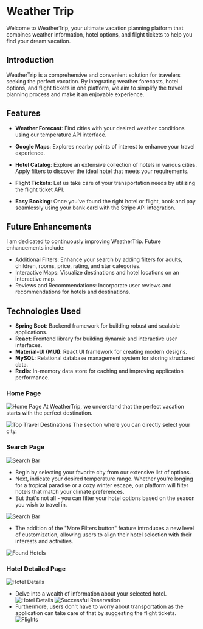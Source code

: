 # Weather Trip

Welcome to WeatherTrip, your ultimate vacation planning platform that combines weather information,
hotel options, and flight tickets to help you find your dream vacation.

## Introduction

WeatherTrip is a comprehensive and convenient solution for travelers seeking the perfect vacation.
By integrating weather forecasts, hotel options, and flight tickets in one platform, we aim to simplify the travel planning process
and make it an enjoyable experience.

## Features

- **Weather Forecast**: Find cities with your desired weather conditions using our temperature API interface.

- **Google Maps**: Explores nearby points of interest to enhance your travel experience.

- **Hotel Catalog**: Explore an extensive collection of hotels in various cities. Apply filters to discover the ideal hotel that meets your requirements.

- **Flight Tickets**: Let us take care of your transportation needs by utilizing the flight ticket API.

- **Easy Booking**: Once you've found the right hotel or flight, book and pay seamlessly using your bank card with the Stripe API integration.

## Future Enhancements

I am dedicated to continuously improving WeatherTrip. Future enhancements include:

- Additional Filters: Enhance your search by adding filters for adults, children, rooms, price, rating, and star categories.
- Interactive Maps: Visualize destinations and hotel locations on an interactive map.
- Reviews and Recommendations: Incorporate user reviews and recommendations for hotels and destinations.

## Technologies Used

- **Spring Boot**: Backend framework for building robust and scalable applications.
- **React**: Frontend library for building dynamic and interactive user interfaces.
- **Material-UI (MUI)**: React UI framework for creating modern designs.
- **MySQL**: Relational database management system for storing structured data.
- **Redis**: In-memory data store for caching and improving application performance.

### Home Page
![Home Page](images/home-page.png)
At WeatherTrip, we understand that the perfect vacation starts with the perfect destination.

![Top Travel Destinations](images/top-travel-destinations.png)
The section where you can directly select your city.

### Search Page
![Search Bar](images/search-page.png)
- Begin by selecting your favorite city from our extensive list of options.
- Next, indicate your desired temperature range. Whether you're longing for a tropical paradise or a cozy winter escape,
  our platform will filter hotels that match your climate preferences.
- But that's not all - you can filter your hotel options based on the season you wish to travel in.

![Search Bar](images/filters.png)
- The addition of the "More Filters button" feature introduces a new level of customization, allowing users to
  align their hotel selection with their interests and activities.

![Found Hotels](images/found-hotels.png)

### Hotel Detailed Page
![Hotel Details](images/hotel-detailed-page.png)
- Delve into a wealth of information about your selected hotel.
  ![Hotel Details](images/nearby.png)
  ![Successful Reservation](images/successful-reservation.png)
- Furthermore, users don't have to worry about transportation as the application can
  take care of that by suggesting the flight tickets.
  ![Flights](images/flights.png)